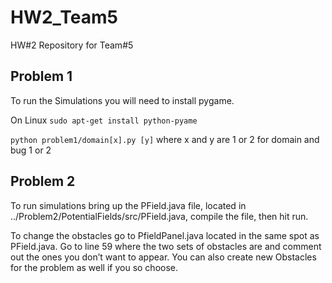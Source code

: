 HW2_Team5
=========

HW#2 Repository for Team#5

## Problem 1
To run the Simulations you will need to install pygame.

On Linux
`sudo apt-get install python-pyame`

`python problem1/domain[x].py [y]`
where x and y are 1 or 2 for domain and bug 1 or 2


## Problem 2

To run simulations bring up the PField.java file, located in
 ../Problem2/PotentialFields/src/PField.java, compile the file, then hit run. 

To change the obstacles go to PfieldPanel.java located in the same spot as PField.java. Go to line 59 where the two sets of obstacles are and comment out the ones you don’t want to appear. You can also create new Obstacles for the problem as well if you so choose. 
